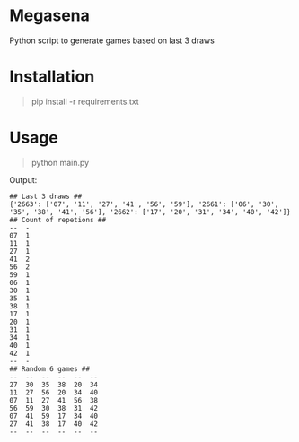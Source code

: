# Megasena
Python script to generate games based on last 3 draws

# Installation
> pip install -r requirements.txt

# Usage
> python main.py

Output:
```
## Last 3 draws ##
{'2663': ['07', '11', '27', '41', '56', '59'], '2661': ['06', '30', '35', '38', '41', '56'], '2662': ['17', '20', '31', '34', '40', '42']}
## Count of repetions ##
--  -
07  1
11  1
27  1
41  2
56  2
59  1
06  1
30  1
35  1
38  1
17  1
20  1
31  1
34  1
40  1
42  1
--  -
## Random 6 games ##
--  --  --  --  --  --
27  30  35  38  20  34
11  27  56  20  34  40
07  11  27  41  56  38
56  59  30  38  31  42
07  41  59  17  34  40
27  41  38  17  40  42
--  --  --  --  --  --
```
